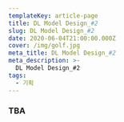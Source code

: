 ```yaml
---
templateKey: article-page
title: DL Model Design_#2
slug: DL Model Design_#2
date: 2020-06-04T21:00:00.000Z
cover: /img/golf.jpg
meta_title: DL Model Design_#2
meta_description: >-
  DL Model Design_#2
tags:
  - 기획
---
```


### TBA